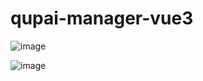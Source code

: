 # qupai-manager-vue3

![image](https://github.com/user-attachments/assets/ae364dcc-9999-402f-b04c-f3fae1352169)

![image](https://github.com/user-attachments/assets/0ef64b4e-816f-4dab-b6b8-168a19590838)